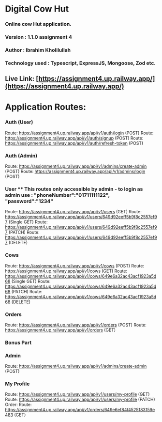 # Digital Cow Hut

### Online cow Hut application.

### Version : 1.1.0 assignment 4

### Author : Ibrahim Kholilullah

### Technology used : Typescript, ExpressJS, Mongoose, Zod etc.

## Live Link: [https://assignment4.up.railway.app/](https://assignment4.up.railway.app/)

# Application Routes:

### Auth (User)
Route: https://assignment4.up.railway.app/api/v1/auth/login (POST)
Route: https://assignment4.up.railway.app/api/v1/auth/signup (POST)
Route: https://assignment4.up.railway.app/api/v1/auth/refresh-token (POST)
### Auth (Admin)
Route: https://assignment4.up.railway.app/api/v1/admins/create-admin (POST)
Route: https://assignment4.up.railway.app/api/v1/admins/login (POST)
### User **  This routes only accessible by admin - to login as admin use : "phoneNumber":"01711111122", "password":"1234"
Route: https://assignment4.up.railway.app/api/v1/users (GET) 
Route: https://assignment4.up.railway.app/api/v1/users/649d92eeff5b9f8c2557ef97 (Single GET) 
Route: https://assignment4.up.railway.app/api/v1/users/649d92eeff5b9f8c2557ef97 (PATCH) 
Route: https://assignment4.up.railway.app/api/v1/users/649d92eeff5b9f8c2557ef97 (DELETE) 
### Cows
Route: https://assignment4.up.railway.app/api/v1/cows (POST)
Route: https://assignment4.up.railway.app/api/v1/cows (GET)
Route: https://assignment4.up.railway.app/api/v1/cows/649e6a32ac43acf1923a5d68 (Single GET) 
Route: https://assignment4.up.railway.app/api/v1/cows/649e6a32ac43acf1923a5d68 (PATCH) 
Route: https://assignment4.up.railway.app/api/v1/cows/649e6a32ac43acf1923a5d68 (DELETE) 
### Orders
Route: https://assignment4.up.railway.app/api/v1/orders (POST)
Route: https://assignment4.up.railway.app/api/v1/orders (GET)
### Bonus Part
### Admin
Route: https://assignment4.up.railway.app/api/v1/admins/create-admin (POST)

### My Profile
Route: https://assignment4.up.railway.app/api/v1/users/my-profile (GET)
Route: https://assignment4.up.railway.app/api/v1/users/my-profile (PATCH)
Order:
Route: https://assignment4.up.railway.app/api/v1/orders/649e6ef84f4525183159e483 (GET)